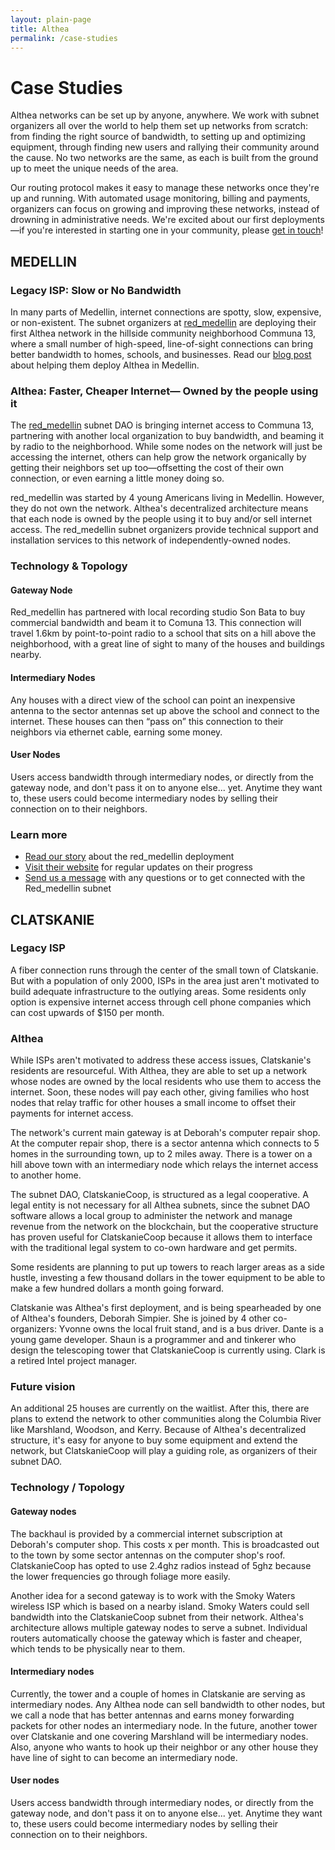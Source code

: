 ```yaml
---
layout: plain-page
title: Althea
permalink: /case-studies
---
```


# Case Studies

Althea networks can be set up by anyone, anywhere. We work with subnet organizers all over the world to help them set up networks from scratch: from finding the right source of bandwidth, to setting up and optimizing equipment, through finding new users and rallying their community around the cause. No two networks are the same, as each is built from the ground up to meet the unique needs of the area.

Our routing protocol makes it easy to manage these networks once they're up and running. With automated usage monitoring, billing and payments, organizers can focus on growing and improving these networks, instead of drowning in administrative needs. We're excited about our first deployments—if you're interested in starting one in your community, please [get in touch](#get-involved)!

## MEDELLIN

### Legacy ISP: Slow or No Bandwidth

In many parts of Medellin, internet connections are spotty, slow, expensive, or non-existent. The subnet organizers at [red_medellin](https://www.redmedellin.com/) are deploying their first Althea network in the hillside community neighborhood Communa 13, where a small number of high-speed, line-of-sight connections can bring better bandwidth to homes, schools, and businesses. Read our [blog post](https://medium.com/althea-mesh/althea-in-medellin-c39f1416913e) about helping them deploy Althea in Medellin.

### Althea: Faster, Cheaper Internet— Owned by the people using it

The [red_medellin](https://www.redmedellin.com/) subnet DAO is bringing internet access to Communa 13, partnering with another local organization to buy bandwidth, and beaming it by radio to the neighborhood. While some nodes on the network will just be accessing the internet, others can help grow the network organically by getting their neighbors set up too—offsetting the cost of their own connection, or even earning a little money doing so.

red_medellin was started by 4 young Americans living in Medellin. However, they do not own the network. Althea's decentralized architecture means that each node is owned by the people using it to buy and/or sell internet access. The red_medellin subnet organizers provide technical support and installation services to this network of independently-owned nodes.

### Technology & Topology

#### Gateway Node

Red_medellin has partnered with local recording studio Son Bata to buy commercial bandwidth and beam it to Comuna 13. This connection will travel 1.6km by point-to-point radio to a school that sits on a hill above the neighborhood, with a great line of sight to many of the houses and buildings nearby.

#### Intermediary Nodes

Any houses with a direct view of the school can point an inexpensive antenna to the sector antennas set up above the school and connect to the internet. These houses can then “pass on” this connection to their neighbors via ethernet cable, earning some money.

#### User Nodes

Users access bandwidth through intermediary nodes, or directly from the gateway node, and don't pass it on to anyone else... yet. Anytime they want to, these users could become intermediary nodes by selling their connection on to their neighbors.

### Learn more

- [Read our story](https://medium.com/althea-mesh/althea-in-medellin-c39f1416913e) about the red_medellin deployment
- [Visit their website](https://www.redmedellin.com/) for regular updates on their progress
- [Send us a message](#get-involved) with any questions or to get connected with the Red_medellin subnet

## CLATSKANIE

### Legacy ISP

A fiber connection runs through the center of the small town of Clatskanie. But with a population of only 2000, ISPs in the area just aren't motivated to build adequate infrastructure to the outlying areas. Some residents only option is expensive internet access through cell phone companies which can cost upwards of $150 per month.

### Althea

While ISPs aren't motivated to address these access issues, Clatskanie's residents are resourceful. With Althea, they are able to set up a network whose nodes are owned by the local residents who use them to access the internet. Soon, these nodes will pay each other, giving families who host nodes that relay traffic for other houses a small income to offset their payments for internet access.

The network's current main gateway is at Deborah's computer repair shop. At the computer repair shop, there is a sector antenna which connects to 5 homes in the surrounding town, up to 2 miles away. There is a tower on a hill above town with an intermediary node which relays the internet access to another home.

The subnet DAO, ClatskanieCoop, is structured as a legal cooperative. A legal entity is not necessary for all Althea subnets, since the subnet DAO software allows a local group to administer the network and manage revenue from the network on the blockchain, but the cooperative structure has proven useful for ClatskanieCoop because it allows them to interface with the traditional legal system to co-own hardware and get permits.

Some residents are planning to put up towers to reach larger areas as a side hustle, investing a few thousand dollars in the tower equipment to be able to make a few hundred dollars a month going forward.

Clatskanie was Althea's first deployment, and is being spearheaded by one of Althea's founders, Deborah Simpier. She is joined by 4 other co-organizers: Yvonne owns the local fruit stand, and is a bus driver. Dante is a young game developer. Shaun is a programmer and and tinkerer who design the telescoping tower that ClatskanieCoop is currently using. Clark is a retired Intel project manager.

### Future vision

An additional 25 houses are currently on the waitlist. After this, there are plans to extend the network to other communities along the Columbia River like Marshland, Woodson, and Kerry. Because of Althea's decentralized structure, it's easy for anyone to buy some equipment and extend the network, but ClatskanieCoop will play a guiding role, as organizers of their subnet DAO.

### Technology / Topology

#### Gateway nodes

The backhaul is provided by a commercial internet subscription at Deborah's computer shop. This costs x per month. This is broadcasted out to the town by some sector antennas on the computer shop's roof. ClatskanieCoop has opted to use 2.4ghz radios instead of 5ghz because the lower frequencies go through foliage more easily.

Another idea for a second gateway is to work with the Smoky Waters wireless ISP which is based on a nearby island. Smoky Waters could sell bandwidth into the ClatskanieCoop subnet from their network. Althea's architecture allows multiple gateway nodes to serve a subnet. Individual routers automatically choose the gateway which is faster and cheaper, which tends to be physically near to them.

#### Intermediary nodes

Currently, the tower and a couple of homes in Clatskanie are serving as intermediary nodes. Any Althea node can sell bandwidth to other nodes, but we call a node that has better antennas and earns money forwarding packets for other nodes an intermediary node. In the future, another tower over Clatskanie and one covering Marshland will be intermediary nodes. Also, anyone who wants to hook up their neighbor or any other house they have line of sight to can become an intermediary node.

#### User nodes

Users access bandwidth through intermediary nodes, or directly from the gateway node, and don't pass it on to anyone else... yet. Anytime they want to, these users could become intermediary nodes by selling their connection on to their neighbors.
